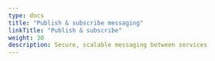 ```yaml
---
type: docs
title: "Publish & subscribe messaging"
linkTitle: "Publish & subscribe"
weight: 30
description: Secure, scalable messaging between services
---
```


